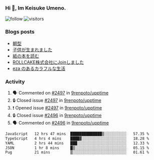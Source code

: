 ### Hi 👋, Im Keisuke Umeno.

<!--
**9renpoto/9renpoto** is a ✨ _special_ ✨ repository because its `README.md` (this file) appears on your GitHub profile.

Here are some ideas to get you started:

- 🔭 I’m currently working on ...
- 🌱 I’m currently learning ...
- 👯 I’m looking to collaborate on ...
- 🤔 I’m looking for help with ...
- 💬 Ask me about ...
- 📫 How to reach me: ...
- 😄 Pronouns: ...
- ⚡ Fun fact: ...
-->

![follow](https://img.shields.io/github/followers/9renpoto?label=Follow&style=social)
![visitors](https://komarev.com/ghpvc/?username=9renpoto&label=Profile%20views&color=0e75b6&style=flat)

### Blogs posts

<!-- BLOG-POST-LIST:START -->
- [朝型](https://9renpoto.win/entry/2024/05/29/im-an-early)
- [子供が生まれました](https://9renpoto.win/entry/2024/04/18/hello-world)
- [紙の本を読む](https://9renpoto.win/entry/2024/02/25/reading-papar-book)
- [ROLLCAKE株式会社にJoinしました](https://9renpoto.win/entry/2024/02/11/join)
- [eza のあるカラフルな生活](https://9renpoto.win/entry/2024/02/01/eza)
<!-- BLOG-POST-LIST:END -->

### Activity

<!--START_SECTION:activity-->
1. 🗣 Commented on [#2497](https://github.com/9renpoto/upptime/issues/2497#issuecomment-2201988773) in [9renpoto/upptime](https://github.com/9renpoto/upptime)
2. 🔒 Closed issue [#2497](https://github.com/9renpoto/upptime/issues/2497) in [9renpoto/upptime](https://github.com/9renpoto/upptime)
3. ❗ Opened issue [#2497](https://github.com/9renpoto/upptime/issues/2497) in [9renpoto/upptime](https://github.com/9renpoto/upptime)
4. 🔒 Closed issue [#2496](https://github.com/9renpoto/upptime/issues/2496) in [9renpoto/upptime](https://github.com/9renpoto/upptime)
5. 🗣 Commented on [#2496](https://github.com/9renpoto/upptime/issues/2496#issuecomment-2201966739) in [9renpoto/upptime](https://github.com/9renpoto/upptime)
<!--END_SECTION:activity-->

<!--START_SECTION:waka-->

```txt
JavaScript   12 hrs 47 mins  ██████████████▒░░░░░░░░░░   57.35 %
TypeScript   4 hrs 4 mins    ████▓░░░░░░░░░░░░░░░░░░░░   18.28 %
YAML         2 hrs 44 mins   ███░░░░░░░░░░░░░░░░░░░░░░   12.33 %
JSON         1 hr 8 mins     █▒░░░░░░░░░░░░░░░░░░░░░░░   05.15 %
Pug          21 mins         ▒░░░░░░░░░░░░░░░░░░░░░░░░   01.61 %
```

<!--END_SECTION:waka-->
